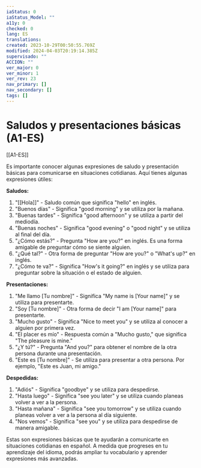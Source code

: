 ```yaml
---
iaStatus: 0
iaStatus_Model: ""
a11y: 0
checked: 0
lang: ES
translations: 
created: 2023-10-29T00:50:55.769Z
modified: 2024-04-03T20:19:14.385Z
supervisado: ""
ACCION: ""
ver_major: 0
ver_minor: 1
ver_rev: 23
nav_primary: []
nav_secondary: []
tags: []
---
```

# Saludos y presentaciones básicas (A1-ES)

[[A1-ES]]

Es importante conocer algunas expresiones de saludo y presentación básicas para comunicarse en situaciones cotidianas. Aquí tienes algunas expresiones útiles:

**Saludos:**

1. "[[Hola]]" - Saludo común que significa "hello" en inglés.
2. "Buenos días" - Significa "good morning" y se utiliza por la mañana.
3. "Buenas tardes" - Significa "good afternoon" y se utiliza a partir del mediodía.
4. "Buenas noches" - Significa "good evening" o "good night" y se utiliza al final del día.
5. "¿Cómo estás?" - Pregunta "How are you?" en inglés. Es una forma amigable de preguntar cómo se siente alguien.
6. "¿Qué tal?" - Otra forma de preguntar "How are you?" o "What's up?" en inglés.
7. "¿Cómo te va?" - Significa "How's it going?" en inglés y se utiliza para preguntar sobre la situación o el estado de alguien.

**Presentaciones:**

1. "Me llamo [Tu nombre]" - Significa "My name is [Your name]" y se utiliza para presentarte.
2. "Soy [Tu nombre]" - Otra forma de decir "I am [Your name]" para presentarte.
3. "Mucho gusto" - Significa "Nice to meet you" y se utiliza al conocer a alguien por primera vez.
4. "El placer es mío" - Respuesta común a "Mucho gusto," que significa "The pleasure is mine."
5. "¿Y tú?" - Pregunta "And you?" para obtener el nombre de la otra persona durante una presentación.
6. "Este es [Tu nombre]" - Se utiliza para presentar a otra persona. Por ejemplo, "Este es Juan, mi amigo."

**Despedidas:**

1. "Adiós" - Significa "goodbye" y se utiliza para despedirse.
2. "Hasta luego" - Significa "see you later" y se utiliza cuando planeas volver a ver a la persona.
3. "Hasta mañana" - Significa "see you tomorrow" y se utiliza cuando planeas volver a ver a la persona al día siguiente.
4. "Nos vemos" - Significa "see you" y se utiliza para despedirse de manera amigable.

Estas son expresiones básicas que te ayudarán a comunicarte en situaciones cotidianas en español. A medida que progreses en tu aprendizaje del idioma, podrás ampliar tu vocabulario y aprender expresiones más avanzadas.
